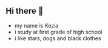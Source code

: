 ## Hi there 🤍
- my name is Kezia
- i study at first grade of high school
- i like stars, dogs and black clothes
